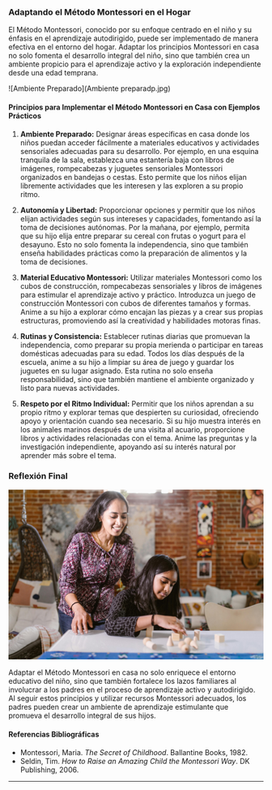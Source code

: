 ### Adaptando el Método Montessori en el Hogar

El Método Montessori, conocido por su enfoque centrado en el niño y su énfasis en el aprendizaje autodirigido, puede ser implementado de manera efectiva en el entorno del hogar. Adaptar los principios Montessori en casa no solo fomenta el desarrollo integral del niño, sino que también crea un ambiente propicio para el aprendizaje activo y la exploración independiente desde una edad temprana.

![Ambiente Preparado](Ambiente preparadp.jpg)

#### Principios para Implementar el Método Montessori en Casa con Ejemplos Prácticos

1. **Ambiente Preparado:**
   Designar áreas específicas en casa donde los niños puedan acceder fácilmente a materiales educativos y actividades sensoriales adecuadas para su desarrollo. Por ejemplo, en una esquina tranquila de la sala, establezca una estantería baja con libros de imágenes, rompecabezas y juguetes sensoriales Montessori organizados en bandejas o cestas. Esto permite que los niños elijan libremente actividades que les interesen y las exploren a su propio ritmo.

2. **Autonomía y Libertad:**
   Proporcionar opciones y permitir que los niños elijan actividades según sus intereses y capacidades, fomentando así la toma de decisiones autónomas. Por la mañana, por ejemplo, permita que su hijo elija entre preparar su cereal con frutas o yogurt para el desayuno. Esto no solo fomenta la independencia, sino que también enseña habilidades prácticas como la preparación de alimentos y la toma de decisiones.

3. **Material Educativo Montessori:**
   Utilizar materiales Montessori como los cubos de construcción, rompecabezas sensoriales y libros de imágenes para estimular el aprendizaje activo y práctico. Introduzca un juego de construcción Montessori con cubos de diferentes tamaños y formas. Anime a su hijo a explorar cómo encajan las piezas y a crear sus propias estructuras, promoviendo así la creatividad y habilidades motoras finas.


4. **Rutinas y Consistencia:**
   Establecer rutinas diarias que promuevan la independencia, como preparar su propia merienda o participar en tareas domésticas adecuadas para su edad. Todos los días después de la escuela, anime a su hijo a limpiar su área de juego y guardar los juguetes en su lugar asignado. Esta rutina no solo enseña responsabilidad, sino que también mantiene el ambiente organizado y listo para nuevas actividades.

5. **Respeto por el Ritmo Individual:**
   Permitir que los niños aprendan a su propio ritmo y explorar temas que despierten su curiosidad, ofreciendo apoyo y orientación cuando sea necesario. Si su hijo muestra interés en los animales marinos después de una visita al acuario, proporcione libros y actividades relacionadas con el tema. Anime las preguntas y la investigación independiente, apoyando así su interés natural por aprender más sobre el tema.

### Reflexión Final

   ![Material Educativo Montessori](AyudaPadres.jpg)
   
Adaptar el Método Montessori en casa no solo enriquece el entorno educativo del niño, sino que también fortalece los lazos familiares al involucrar a los padres en el proceso de aprendizaje activo y autodirigido. Al seguir estos principios y utilizar recursos Montessori adecuados, los padres pueden crear un ambiente de aprendizaje estimulante que promueva el desarrollo integral de sus hijos.

#### Referencias Bibliográficas

- Montessori, Maria. *The Secret of Childhood*. Ballantine Books, 1982.
- Seldin, Tim. *How to Raise an Amazing Child the Montessori Way*. DK Publishing, 2006.

---
